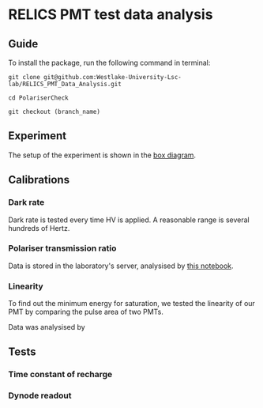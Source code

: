 # RELICS PMT test data analysis

## Guide
To install the package, run the following command in terminal:

``` git clone git@github.com:Westlake-University-Lsc-lab/RELICS_PMT_Data_Analysis.git ```

``` cd PolariserCheck ```

``` git checkout (branch_name) ```

## Experiment
The setup of the experiment is shown in the 
[box diagram](https://github.com/Chocolirz/RELICS_PMT_Data_Analysis/blob/main/img/experiment_setup.pdf).

## Calibrations
### Dark rate
Dark rate is tested every time HV is applied. A reasonable range is several hundreds of Hertz. 

### Polariser transmission ratio
Data is stored in the laboratory's server, analysised by [this notebook](https://github.com/Chocolirz/RELICS_PMT_Data_Analysis/blob/main/PolariserCheck/check_readout.ipynb).

### Linearity
To find out the minimum energy for saturation, we tested the linearity of our PMT by comparing the pulse area of two PMTs. 

Data was analysised by 
## Tests
### Time constant of recharge
### Dynode readout
